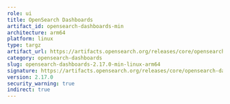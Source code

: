 ```yaml
---
role: ui
title: OpenSearch Dashboards
artifact_id: opensearch-dashboards-min
architecture: arm64
platform: linux
type: targz
artifact_url: https://artifacts.opensearch.org/releases/core/opensearch-dashboards/2.17.0/opensearch-dashboards-min-2.17.0-linux-arm64.tar.gz
category: opensearch-dashboards
slug: opensearch-dashboards-2.17.0-min-linux-arm64
signature: https://artifacts.opensearch.org/releases/core/opensearch-dashboards/2.17.0/opensearch-dashboards-min-2.17.0-linux-arm64.tar.gz.sig
version: 2.17.0
security_warning: true
indirect: true
---
```

